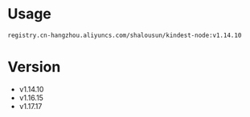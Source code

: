 # Usage
```shell
registry.cn-hangzhou.aliyuncs.com/shalousun/kindest-node:v1.14.10
```
# Version
- v1.14.10
- v1.16.15
- v1.17.17